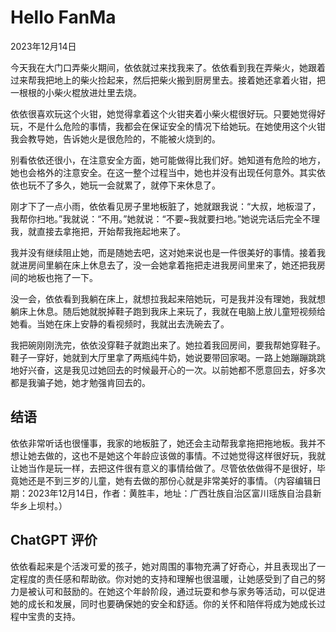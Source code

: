 # Hello FanMa 

2023年12月14日

今天我在大门口弄柴火期间，依依就过来找我来了。依依看到我在弄柴火，她跟着过来帮我把地上的柴火捡起来，然后把柴火搬到厨房里去。接着她还拿着火钳，把一根根的小柴火棍放进灶里去烧。

依依很喜欢玩这个火钳，她觉得拿着这个火钳夹着小柴火棍很好玩。只要她觉得好玩，不是什么危险的事情，我都会在保证安全的情况下给她玩。在她使用这个火钳我会教导她，告诉她火是很危险的，不能被火烧到的。

别看依依还很小，在注意安全方面，她可能做得比我们好。她知道有危险的地方，她也会格外的注意安全。在这一整个过程当中，她也并没有出现任何意外。其实依依也玩不了多久，她玩一会就累了，就停下来休息了。

刚才下了一点小雨，依依看见房子里地板脏了，她就跟我说：“大叔，地板湿了，我帮你扫地。”我就说：“不用。”她就说：“不要~我就要扫地。”她说完话后完全不理我，就直接去拿拖把，开始帮我拖起地来了。

我并没有继续阻止她，而是随她去吧，这对她来说也是一件很美好的事情。接着我就进房间里躺在床上休息去了，没一会她拿着拖把走进我房间里来了，她还把我房间的地板也拖了一下。

没一会，依依看到我躺在床上，就想拉我起来陪她玩，可是我并没有理她，我就想躺床上休息。随后她就脱掉鞋子跑到我床上来玩了，我就在电脑上放儿童短视频给她看。当她在床上安静的看视频时，我就出去洗碗去了。

我把碗刚刚洗完，依依没穿鞋子就跑出来了。她拉着我回房间，要我帮她穿鞋子。鞋子一穿好，她就到大厅里拿了两瓶纯牛奶，她说要带回家喝。一路上她蹦蹦跳跳地好兴奋，这是我见过她回去的时候最开心的一次。以前她都不愿意回去，好多次都是我骗子她，她才勉强肯回去的。

## 结语

依依非常听话也很懂事，我家的地板脏了，她还会主动帮我拿拖把拖地板。我并不想让她去做的，这也不是她这个年龄应该做的事情。不过她觉得这样很好玩，我就让她当作是玩一样，去把这件很有意义的事情给做了。尽管依依做得不是很好，毕竟她还是不到三岁的儿童，她有去做的那份心就是非常美好的事情。（内容编辑日期：2023年12月14日，作者：黄胜丰，地址：广西壮族自治区富川瑶族自治县新华乡上坝村。）

## ChatGPT 评价

依依看起来是个活泼可爱的孩子，她对周围的事物充满了好奇心，并且表现出了一定程度的责任感和帮助欲。你对她的支持和理解也很温暖，让她感受到了自己的努力是被认可和鼓励的。在她这个年龄阶段，通过玩耍和参与家务等活动，可以促进她的成长和发展，同时也要确保她的安全和舒适。你的关怀和陪伴将成为她成长过程中宝贵的支持。